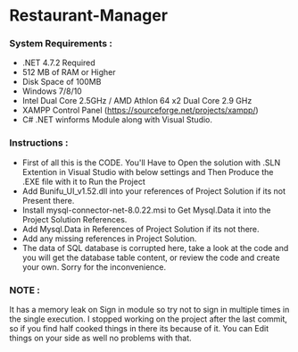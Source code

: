 # Restaurant-Manager 

 ### System Requirements :
 
  - .NET 4.7.2 Required
  - 512 MB of RAM or Higher 
  - Disk Space of 100MB
  - Windows 7/8/10
  - Intel Dual Core 2.5GHz / AMD Athlon 64 x2 Dual Core 2.9 GHz
  - XAMPP Control Panel (https://sourceforge.net/projects/xampp/)
  - C# .NET winforms Module along with Visual Studio.
  
 
 ### Instructions :
  - First of all this is the CODE. You'll Have to Open the solution with .SLN Extention in Visual Studio with below settings and Then Produce the .EXE file with it to       Run the Project
  - Add Bunifu_UI_v1.52.dll into your references of Project Solution if its not Present there.
  - Install mysql-connector-net-8.0.22.msi to Get Mysql.Data it into the Project Solution References.
  - Add Mysql.Data in References of Project Solution if its not there.
  - Add any missing references in Project Solution.
  - The data of SQL database is corrupted here, take a look at the code and you will get the database table content, or review the code and create your own. Sorry for the inconvenience.

### NOTE : 
 It has a memory leak on Sign in module so try not to sign in multiple times in the single execution.
 I stopped working on the project after the last commit, so if you find half cooked things in there its because of it.
 You can Edit things on your side as well no problems with that.
   
